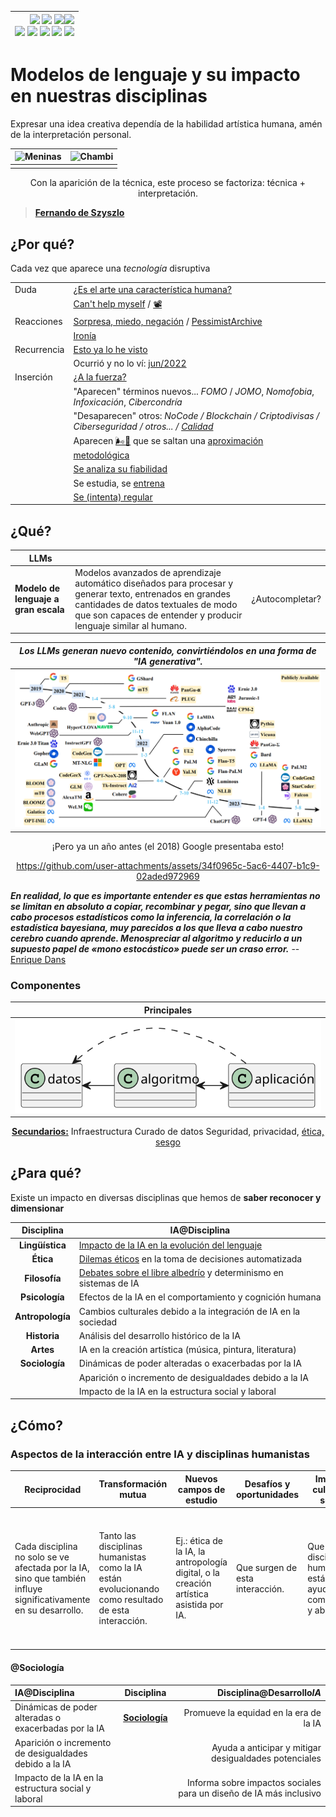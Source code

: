 <div align=right>
 
|[![](https://img.shields.io/badge/-Inicio-FFF?style=flat&logo=Emlakjet&logoColor=black)](/README.md) [![](https://img.shields.io/badge/-Introducción-FFF?style=flat&logo=abbrobotstudio&logoColor=black)](/documentos/intro.md) [![](https://img.shields.io/badge/-Panorámica-FFF?style=flat&logo=openstreetmap&logoColor=black)](/documentos/panoramica.md)[![](https://img.shields.io/badge/-Modelos_de_lenguaje-FFF?style=flat&logo=LiveChat&logoColor=black)](/documentos/LLMs.md)<br>  [![](https://img.shields.io/badge/-Prompts-FFF?style=flat&logo=Proton&logoColor=black)](/documentos/prompts/README.md) [![](https://img.shields.io/badge/-Ing,_de_prompts-FFF?style=flat&logo=googleearthengine&logoColor=black)](/documentos/ingenieriaDePrompts/README.md) [![](https://img.shields.io/badge/-Patrones-FFF?style=flat&logo=textpattern&logoColor=black)](/documentos/ingenieriaDePrompts/patrones/README.md) [![](https://img.shields.io/badge/8vP-FFF?style=flat&logo=v8&logoColor=black)](/documentos/prompts/mejoresPracticas/8virtudesDelPrompting.md) [![](https://img.shields.io/badge/-Casos_de_uso-FFF?style=flat&logo=gitbook&logoColor=black)](/documentos/casosDeUso/README.md)|
|-:|

</div>

# Modelos de lenguaje y su impacto en nuestras disciplinas

Expresar una idea creativa dependía de la habilidad artística humana, amén de la interpretación personal.

<div align=center>

|![Meninas](https://teoriadelarte.com/wp-content/uploads/2023/12/Las-Meninas-Velazquez.jpg)|![Chambi](https://www.tvperu.gob.pe/sites/default/files/web/2023/u-78/martin_chambi_ofrenda_a_la_tierra_lauramarca_1925_-_1935_ocongate_quispicanchi_cusco.jpg)|
|-|-|
|||

Con la aparición de la técnica, este proceso se factoriza: técnica + interpretación.

</div>

> **[Fernando de Szyszlo](https://youtu.be/-Rp5I5H4MAk?si=zue1RWIgpKntcWum&t=439)**

## ¿Por qué?

Cada vez que aparece una *tecnología* disruptiva

<div align=center>

|||
|-|-|
|Duda|[¿Es el arte una característica humana?](https://twitter.com/Culture_Crit/status/1689685381283815435)|
||[Can't help myself](https://historia-arte.com/obras/can-t-help-myself) / [📽️](https://www.youtube.com/watch?v=4ooVr6RZ_nw)
Reacciones|[Sorpresa, miedo, negación](https://docs.google.com/presentation/d/1UscAlHfjGgg4pPzz_p0V1eX18R74DRlvTtMXsbLVtI0/edit?usp=sharing) / [PessimistArchive](https://pessimistsarchive.org/)
||[Ironía](/documentos/imagenes/publicidadGPT.jpeg)
Recurrencia|[Esto ya lo he visto](/documentos/olvidarPasado.md) 
||Ocurrió y no lo ví: [jun/2022](https://timesofindia.indiatimes.com/business/international-business/full-transcript-google-ai-bots-interview-that-convinced-engineer-it-was-sentient/articleshow/92178185.cms)
Inserción|[¿A la fuerza?](/documentos/imagenes/modelosUML/5mas5mas5.svg)
||"Aparecen" términos nuevos... *FOMO* / *JOMO*, *Nomofobia*, *Infoxicación*, *Cibercondría*
||"Desaparecen" otros: *NoCode / Blockchain / Criptodivisas / Ciberseguridad / otros...* */ [Calidad](/documentos/calidadAI.md)*
||Aparecen [🌬️💨](/documentos/💨.md) que se saltan una [aproximación metodológica](https://docs.google.com/spreadsheets/d/12ZWrmk_hv4i6X0tUPkBYEHCHynxTdQNHClmBFpjqbJc/edit?gid=0#gid=0)
||[Se analiza su fiabilidad](/documentos/casosDeUso/fiabilidad.md) 
||Se estudia, se [entrena](/documentos/entrenamiento.md) 
|| [Se (intenta) regular](/documentos/etica@AI.md)

</div>

## ¿Qué?

<div align=center>

|LLMs|||
|-|-|-|
|**Modelo de lenguaje a gran escala**|Modelos avanzados de aprendizaje automático diseñados para procesar y generar texto, entrenados en grandes cantidades de datos textuales de modo que son capaces de entender y producir lenguaje similar al humano.|¿Autocompletar?|

|*Los LLMs generan nuevo contenido, convirtiéndolos en una forma de "IA generativa".*
|-|
|![](/documentos/imagenes/timelineLLMs.png)

¡Pero ya un año antes (el 2018) Google presentaba esto!

https://github.com/user-attachments/assets/34f0965c-5ac6-4407-b1c9-02aded972969

</div>

***En realidad, lo que es importante entender es que estas herramientas no se limitan en absoluto a copiar, recombinar y pegar, sino que llevan a cabo procesos estadísticos como la inferencia, la correlación o la estadística bayesiana, muy parecidos a los que lleva a cabo nuestro cerebro cuando aprende. Menospreciar al algoritmo y reducirlo a un supuesto papel de «mono estocástico» puede ser un craso error.*** -- [Enrique Dans](https://www.enriquedans.com/2023/08/trabajo-y-algoritmos-generativos.html)

### Componentes

<div align=center>

|Principales
|:-:|
|![](/documentos/imagenes/modelosUML/componentes.svg)|
<u>**Secundarios:**</u>
Infraestructura
Curado de datos
Seguridad, privacidad, [ética, sesgo](/documentos/etica.sesgo.md)

</div>

## ¿Para qué?

Existe un impacto en diversas disciplinas que hemos de **saber reconocer y dimensionar**

<div align=center>

| Disciplina | IA@Disciplina |
|:----------:|---------------|
| **Lingüística** | [Impacto de la IA en la evolución del lenguaje](/documentos/casosDeUso/influenciaLLMsLenguaje.md) |
| **Ética** | [Dilemas éticos](/documentos/casosDeUso/dilemaEtico.md) en la toma de decisiones automatizada |
| **Filosofía** | [Debates sobre el libre albedrío](https://openreview.net/pdf?id=W3VsHuga3j) y determinismo en sistemas de IA |
| **Psicología** | Efectos de la IA en el comportamiento y cognición humana |
| **Antropología** | Cambios culturales debido a la integración de IA en la sociedad |
| **Historia** | Análisis del desarrollo histórico de la IA |
| **Artes** | IA en la creación artística (música, pintura, literatura) |
| **Sociología** | Dinámicas de poder alteradas o exacerbadas por la IA |
| | Aparición o incremento de desigualdades debido a la IA |
| | Impacto de la IA en la estructura social y laboral |

</div>

## ¿Cómo?

### Aspectos de la interacción entre IA y disciplinas humanistas

| Reciprocidad | Transformación mutua | Nuevos campos de estudio | Desafíos y oportunidades | Impacto cultural y social | Mejora mutua |
|-|-|-|-|-|-|
| Cada disciplina no solo se ve afectada por la IA, sino que también influye significativamente en su desarrollo. | Tanto las disciplinas humanistas como la IA están evolucionando como resultado de esta interacción.  | Ej.: ética de la IA, la antropología digital, o la creación artística asistida por IA. | Que surgen de esta interacción. | Que las disciplinas humanistas están ayudando a comprender y abordar. | En muchos casos, vemos cómo la interacción entre la IA y las disciplinas humanistas conduce a mejoras en ambos campos. |


#### @Sociología

|IA@Disciplina|Disciplina|Disciplina@Desarrollo*IA*|
|:-|:-:|-:|
|Dinámicas de poder alteradas o exacerbadas por la IA| **[Sociología](/documentos/sociologia.md)** |Promueve la equidad en la era de la IA
Aparición o incremento de desigualdades debido a la IA||Ayuda a anticipar y mitigar desigualdades potenciales
Impacto de la IA en la estructura social y laboral||Informa sobre impactos sociales para un diseño de IA más inclusivo|
